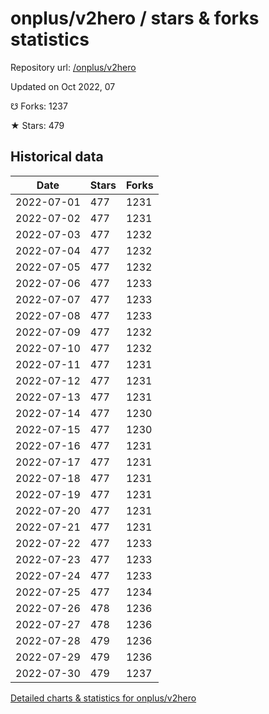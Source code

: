 # onplus/v2hero / stars & forks statistics

Repository url: [/onplus/v2hero](https://github.com/onplus/v2hero)

Updated on Oct 2022, 07

☋ Forks: 1237

★ Stars: 479

## Historical data
| Date | Stars | Forks |
|------|-------|-------|
| 2022-07-01 | 477 | 1231 | 
| 2022-07-02 | 477 | 1231 | 
| 2022-07-03 | 477 | 1232 | 
| 2022-07-04 | 477 | 1232 | 
| 2022-07-05 | 477 | 1232 | 
| 2022-07-06 | 477 | 1233 | 
| 2022-07-07 | 477 | 1233 | 
| 2022-07-08 | 477 | 1233 | 
| 2022-07-09 | 477 | 1232 | 
| 2022-07-10 | 477 | 1232 | 
| 2022-07-11 | 477 | 1231 | 
| 2022-07-12 | 477 | 1231 | 
| 2022-07-13 | 477 | 1231 | 
| 2022-07-14 | 477 | 1230 | 
| 2022-07-15 | 477 | 1230 | 
| 2022-07-16 | 477 | 1231 | 
| 2022-07-17 | 477 | 1231 | 
| 2022-07-18 | 477 | 1231 | 
| 2022-07-19 | 477 | 1231 | 
| 2022-07-20 | 477 | 1231 | 
| 2022-07-21 | 477 | 1231 | 
| 2022-07-22 | 477 | 1233 | 
| 2022-07-23 | 477 | 1233 | 
| 2022-07-24 | 477 | 1233 | 
| 2022-07-25 | 477 | 1234 | 
| 2022-07-26 | 478 | 1236 | 
| 2022-07-27 | 478 | 1236 | 
| 2022-07-28 | 479 | 1236 | 
| 2022-07-29 | 479 | 1236 | 
| 2022-07-30 | 479 | 1237 | 


[Detailed charts & statistics for onplus/v2hero](https://reviewgithub.com/rep/onplus/v2hero)
